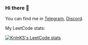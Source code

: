 ### Hi there 👋
You can find me in [Telegram](https://t.me/can2can), [Discord](https://discordapp.com/users/293423869681991680).

My LeetCode stats:

[![KnlnKS's LeetCode stats](https://leetcode-stats-six.vercel.app/api?username=dmk0n&theme=dark)](https://github.com/KnlnKS/leetcode-stats)
<!--
**dmk0n/dmk0n** is a ✨ _special_ ✨ repository because its `README.md` (this file) appears on your GitHub profile.

Here are some ideas to get you started:

- 🔭 I’m currently working on ...
- 🌱 I’m currently learning ...
- 👯 I’m looking to collaborate on ...
- 🤔 I’m looking for help with ...
- 💬 Ask me about ...
- 📫 How to reach me: ...
- 😄 Pronouns: ...
- ⚡ Fun fact: ...
-->
